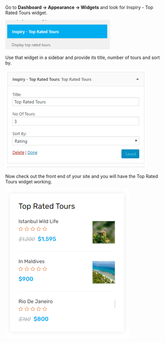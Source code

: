 Go to **Dashboard &rarr; Appearance &rarr; Widgets** and look for Inspiry - Top Rated Tours widget.

![img](../img/top-rated-tours.png)

Use that widget in a sidebar and provide its title, number of tours and sort by.

![img](../img/top-rated-tours-sidebar.png)

Now check out the front end of your site and you will have the Top Rated Tours widget working.

![img](../img/top-rated-tours-fornt.png)